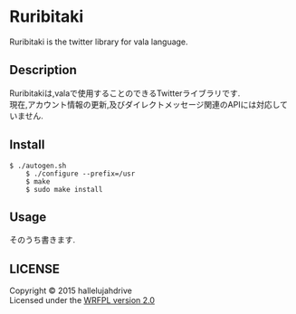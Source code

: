 # Ruribitaki
Ruribitaki is the twitter library for vala language.

## Description
Ruribitakiは,valaで使用することのできるTwitterライブラリです.  
現在,アカウント情報の更新,及びダイレクトメッセージ関連のAPIには対応していません.

## Install
    $ ./autogen.sh
		$ ./configure --prefix=/usr
		$ make
		$ sudo make install

## Usage
そのうち書きます.

## LICENSE
Copyright &copy; 2015 hallelujahdrive  
Licensed under the [WRFPL version 2.0](http://www.wtfpl.net/txt/copying)
